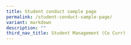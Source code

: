```yaml
---
title: Student conduct sample page
permalink: /student-conduct-sample-page/
variant: markdown
description: ""
third_nav_title: Student Management (Co Curr)
---
```

